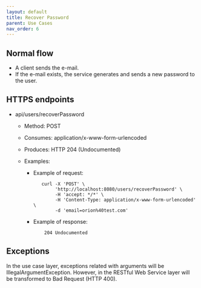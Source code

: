 ```yaml
---
layout: default
title: Recover Password
parent: Use Cases
nav_order: 6
---
```


## Normal flow

* A client sends the e-mail.
* If the e-mail exists, the service generates and sends a new password to the
  user.

## HTTPS endpoints

* api/users/recoverPassword
  * Method: POST
  * Consumes: application/x-www-form-urlencoded
  * Produces: HTTP 204 (Undocumented)
  * Examples:

    * Example of request:

        ```shell
           curl -X 'POST' \
                'http://localhost:8080/users/recoverPassword' \
                -H 'accept: */*' \
                -H 'Content-Type: application/x-www-form-urlencoded' \
                -d 'email=orion%40test.com'
        ```

    * Example of response:

        ```
            204 Undocumented
        ```

## Exceptions

In the use case layer, exceptions related with arguments will be
IllegalArgumentException. However, in the RESTful Web Service layer will be
transformed to Bad Request (HTTP 400).
